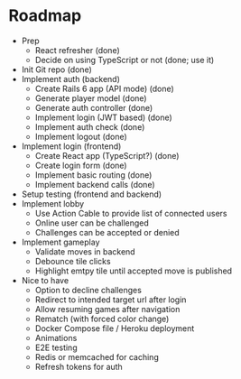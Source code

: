 Roadmap
=======

* Prep
  * React refresher (done)
  * Decide on using TypeScript or not (done; use it)
* Init Git repo (done)
* Implement auth (backend)
  * Create Rails 6 app (API mode) (done)
  * Generate player model (done)
  * Generate auth controller (done)
  * Implement login (JWT based) (done)
  * Implement auth check (done)
  * Implement logout (done)
* Implement login (frontend)
  * Create React app (TypeScript?) (done)
  * Create login form (done)
  * Implement basic routing (done)
  * Implement backend calls (done)
* Setup testing (frontend and backend)
* Implement lobby
  * Use Action Cable to provide list of connected users
  * Online user can be challenged
  * Challenges can be accepted or denied
* Implement gameplay
  * Validate moves in backend
  * Debounce tile clicks
  * Highlight emtpy tile until accepted move is published
* Nice to have
  * Option to decline challenges
  * Redirect to intended target url after login
  * Allow resuming games after navigation
  * Rematch (with forced color change)
  * Docker Compose file / Heroku deployment
  * Animations
  * E2E testing
  * Redis or memcached for caching
  * Refresh tokens for auth
